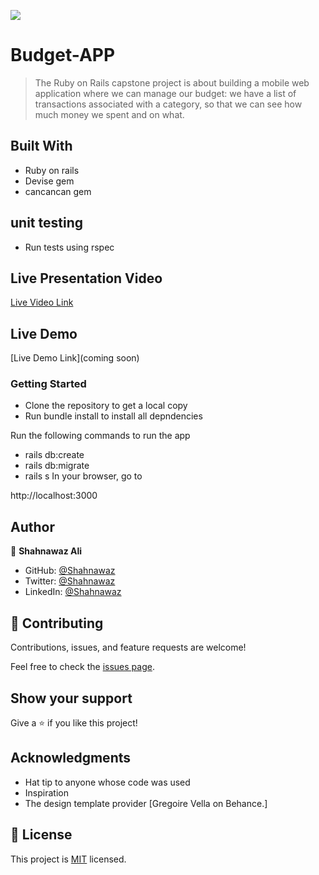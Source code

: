 ![](https://img.shields.io/badge/Microverse-blueviolet)

# Budget-APP

> The Ruby on Rails capstone project is about building a mobile web application where we can manage our budget: we have a list of transactions associated with a category, so that we can see how much money we spent and on what.

## Built With

- Ruby on rails
- Devise gem
- cancancan gem

## unit testing

- Run tests using rspec

## Live Presentation Video

[Live Video Link]("https://shan-budget-app.herokuapp.com/")

## Live Demo

[Live Demo Link](coming soon)

### Getting Started

- Clone the repository to get a local copy
- Run bundle install to install all depndencies

Run the following commands to run the app

- rails db:create
- rails db:migrate
- rails s
  In your browser, go to

http://localhost:3000

## Author

👤 **Shahnawaz Ali**

- GitHub: [@Shahnawaz](https://github.com/shahnawaza75)
- Twitter: [@Shahnawaz](https://twitter.com/shahnawaza75)
- LinkedIn: [@Shahnawaz](https://www.linkedin.com/in/shahnawaz-ali5)

## 🤝 Contributing

Contributions, issues, and feature requests are welcome!

Feel free to check the [issues page](../../issues/).

## Show your support

Give a ⭐️ if you like this project!

## Acknowledgments

- Hat tip to anyone whose code was used
- Inspiration
- The design template provider [Gregoire Vella on Behance.]

## 📝 License

This project is [MIT](./LICENSE) licensed.
